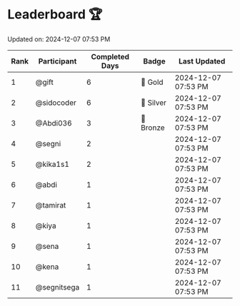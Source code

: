 # Leaderboard 🏆

Updated on: 2024-12-07 07:53 PM

| Rank | Participant       | Completed Days | Badge      | Last Updated         |
|------|-------------------|----------------|------------|----------------------|
| 1    | @gift             | 6              | 🏅 Gold     | 2024-12-07 07:53 PM |
| 2    | @sidocoder        | 6              | 🥈 Silver   | 2024-12-07 07:53 PM |
| 3    | @Abdi036          | 3              | 🥉 Bronze   | 2024-12-07 07:53 PM |
| 4    | @segni            | 2              |            | 2024-12-07 07:53 PM |
| 5    | @kika1s1          | 2              |            | 2024-12-07 07:53 PM |
| 6    | @abdi             | 1              |            | 2024-12-07 07:53 PM |
| 7    | @tamirat          | 1              |            | 2024-12-07 07:53 PM |
| 8    | @kiya             | 1              |            | 2024-12-07 07:53 PM |
| 9    | @sena             | 1              |            | 2024-12-07 07:53 PM |
| 10   | @kena             | 1              |            | 2024-12-07 07:53 PM |
| 11   | @segnitsega       | 1              |            | 2024-12-07 07:53 PM |
